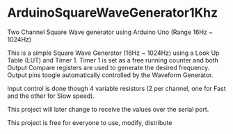 # ArduinoSquareWaveGenerator1Khz
Two Channel Square Wave generator using Arduino Uno (Range 16Hz ~ 1024Hz)

This is a simple Square Wave Generator (16Hz ~ 1024Hz) using a Look Up Table (LUT) and Timer 1.
Timer 1 is set as a free running counter and both Output Compare registers are used to generate the desired frequency.
Output pins toogle automatically controlled by the Waveform Generator.

Input control is done though 4 variable resistors (2 per channel, one for Fast and the other for Slow speed).

This project will later change to receive the values over the serial port.

This project is free for everyone to use, modify, distribute

